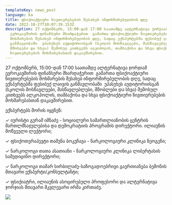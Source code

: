 ```yaml
---
templateKey: news_post
language: ka
title: ფსიქოაქტიური ნივთიერებების შესახებ ინფორმირებულობის დღე
date: 2022-10-27T10:07:39.153Z
description: 27 ოქტომბერს, 15:00-დან 17:00 საათამდე ალტერნატივა ჯორჯიამ
  ევროკავშირის ფინანსური მხარდაჭერით  გამართა ფსიქოაქტიური ნივთიერებების
  მოხმარების შესახებ ინფორმირებულობის დღე, სადაც ექსპერტებმა ფესიბუქ ლაივის
  განმავლობაში  უპასუხეს აუდიტორიისგან (სკოლის მოსწავლეები, მასწავლებლები,
  მშობლები და სხვა) შემოსულ კითხვებს ალკოჰოლის, თამბაქოსა და სხვა ფსიქოაქტიური
  ნივთიერებების მოხმარებასთან დაკავშირებით.
---
```

27 ოქტომბერს, 15:00-დან 17:00 საათამდე ალტერნატივა ჯორჯიამ ევროკავშირის ფინანსური მხარდაჭერით  გამართა ფსიქოაქტიური ნივთიერებების მოხმარების შესახებ ინფორმირებულობის დღე, სადაც ექსპერტებმა ფესიბუქ ლაივის განმავლობაში  უპასუხეს აუდიტორიისგან (სკოლის მოსწავლეები, მასწავლებლები, მშობლები და სხვა) შემოსულ კითხვებს ალკოჰოლის, თამბაქოსა და სხვა ფსიქოაქტიური ნივთიერებების მოხმარებასთან დაკავშირებით.

ექსპერტებს შორის იყვნენ:

✓ იურისტი გურამ იმნაძე - სოციალური სამართლიანობის ცენტრის მართლმსაჯულებისა და დემოკრატიის პროგრამის დირექტორი. ილიაუნის მოწვეული ლექტორი;

✓ ფსიქოთერაპევტი თამუნა ბოკუჩავა - ნარკოლოგიური კლინიკა ნეოგენი;

✓ ნარკოლოგი თათა ასათიანი - ნარკოლოგიური კლინიკა ლიბერტასის სამედიცინო დირექტორი;

✓ ნარკოლოგი თამარ სირბილაძე-საზოგადოებრივი გაერთიანება ბემონის მთავარი ექსპერტი/კონსულტანტი;

✓ ფსიქიატრი, ილიაუნის ასოცირებული პროფესორი და ალტერნატივა ჯორჯიას მთავარი მკვლევარი ირმა კირთაძე.

<div class="image-list">

![](/media/uploads/ფსიქოაქტიური-ნივთიერებების-შესახებ-ინფორმირებულობის-დღე.jpg)

</div>